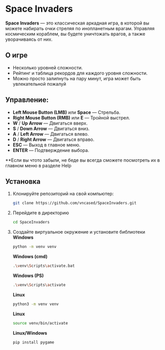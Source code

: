 # Space Invaders

**Space Invaders** — это классическая аркадная игра, в которой вы можете набирать очки стреляя по инопланетным врагам. Управляя космическим кораблем, вы будете уничтожать врагов, а также уворачиваясь от них.

## О игре
- Несколько уровней сложности.
- Рейтинг и таблица рекордов для каждого уровня сложности.
- Можно просто залипнуть на пару минут, игра может быть увлекательной пожалуй 

## Управление:
- **Left Mouse Button (LMB)** или **Space** — Стрельба.
- **Right Mouse Button (RMB)** или **E** — Тройной выстрел.
- **W** / **Up Arrow** — Двигаться вверх.
- **S** / **Down Arrow** — Двигаться вниз.
- **A** / **Left Arrow** — Двигаться влево.
- **D** / **Right Arrow** — Двигаться вправо.
- **ESC** — Выход в главное меню.
- **ENTER** — Подтверждение выбора.

**Если вы чтото забыли, не беде вы всегда сможете посмотреть их в главном меню в разделе Help 
## Установка
1. Клонируйте репозиторий на свой компьютер:
   ```bash
   git clone https://github.com/vncased/SpaceInvaders.git
   ```

2. Перейдите в директорию
   ```bash
   cd SpaceInvaders
   ```
3. Создайте виртуальное окружение и установите библиотеки
   **Windows**
   ```bash
   python -m venv venv
   ```
   **Windows (cmd)**
   ```bash
   .\venv\Scripts\activate.bat
   ```
   **Windows (PS)**
   ```bash
   .\venv\Scripts\activate
   ```
   **Linux**
   ```bash
   python3 -m venv venv
   ```
   **Linux**
   ```bash
   source venv/bin/activate
   ```

   **Linux/Windows**
   ```bash
   pip install pygame
   ```
